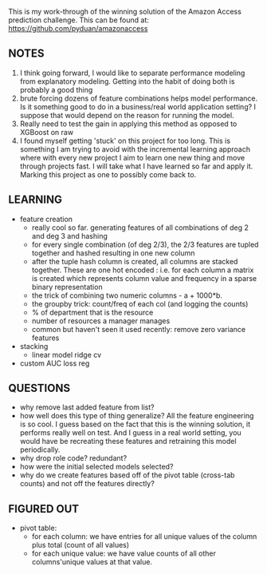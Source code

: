This is my work-through of the winning solution of the Amazon Access prediction challenge. 
This can be found at: https://github.com/pyduan/amazonaccess
## NOTES
1. I think going forward, I would like to separate performance modeling from explanatory modeling. Getting into the habit of doing both is probably a good thing
2. brute forcing dozens of feature combinations helps model performance. Is it something good to do in a business/real world application setting? I suppose that would depend on the reason for running the model. 
3. Really need to test the gain in applying this method as opposed to XGBoost on raw
4. I found myself getting 'stuck' on this project for too long. This is something I am trying to avoid with the incremental learning approach where with every new project I aim to learn one new thing and move through projects fast. I will take what I have learned so far and apply it. Marking this project as one to possibly come back to. 

## LEARNING 
- feature creation 
    - really cool so far. generating features of all combinations of deg 2 and deg 3 and hashing 
    - for every single combination (of deg 2/3), the 2/3 features are tupled together and hashed resulting in one new column
    - after the tuple hash column is created, all columns are stacked together. These are one hot encoded : i.e. for each column a matrix is created which represents column value and frequency in a sparse binary representation
    - the trick of combining two numeric columns - a + 1000*b. 
    - the groupby trick: count/freq of each col (and logging the counts)
    - % of department that is the resource
    - number of resources a manager manages
    - common but haven't seen it used recently: remove zero variance features
- stacking
    - linear model ridge cv
- custom AUC loss reg
    
## QUESTIONS
- why remove last added feature from list?
- how well does this type of thing generalize? All the feature engineering is so cool. I guess based on the fact that this is the winning solution, it performs really well on test. And I guess in a real world setting, you would have be recreating these features and retraining this model periodically. 
- why drop role code? redundant?
- how were the initial selected models selected? 
- why do we create features based off of the pivot table (cross-tab counts) and not off the features directly?

## FIGURED OUT
- pivot table: 
    - for each column: we have entries for all unique values of the column plus total (count of all values)
    - for each unique value: we have value counts of all other columns'unique values at that value. 

